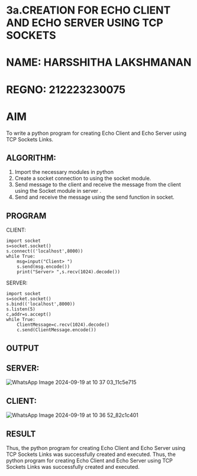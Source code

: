 # 3a.CREATION FOR ECHO CLIENT AND ECHO SERVER USING TCP SOCKETS
# NAME: HARSSHITHA LAKSHMANAN
# REGNO: 212223230075
# AIM
To write a python program for creating Echo Client and Echo Server using TCP
Sockets Links.
## ALGORITHM:
1. Import the necessary modules in python
2. Create a socket connection to using the socket module.
3. Send message to the client and receive the message from the client using the Socket module in
 server .
4. Send and receive the message using the send function in socket.
## PROGRAM
CLIENT:
```
import socket
s=socket.socket()
s.connect(('localhost',8000))
while True:
    msg=input("Client> ")
    s.send(msg.encode())
    print("Server> ",s.recv(1024).decode())
```

SERVER:
```
import socket
s=socket.socket()
s.bind(('localhost',8000))
s.listen(5)
c,addr=s.accept()
while True:
    ClientMessage=c.recv(1024).decode()
    c.send(ClientMessage.encode())
```
## OUTPUT
## SERVER:

![WhatsApp Image 2024-09-19 at 10 37 03_11c5e715](https://github.com/user-attachments/assets/2297f137-0e1e-4049-b1e5-728e3d3f9dd8)


## CLIENT:

![WhatsApp Image 2024-09-19 at 10 36 52_82c1c401](https://github.com/user-attachments/assets/690762bf-cecb-4006-9591-3b5561181aeb)
## RESULT
Thus, the python program for creating Echo Client and Echo Server using TCP Sockets Links 
was successfully created and executed.
Thus, the python program for creating Echo Client and Echo Server using TCP Sockets Links 
was successfully created and executed.
